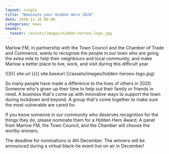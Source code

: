 ```yaml
---
layout: single
title: "Nominate your Hidden Hero 2020"
date: 2020-11-16 06:00
categories: news
header:
  teaser: /assets/images/hidden-heroes-logo.jpg
---
```

Marlow FM, in partnership with the Town Council and the Chamber of Trade and Commerce, wants to recognise the people in our town who are going the extra mile to help their neighbours and local community, and make Marlow a better place to live, work, and visit during this difficult year. 

![]({{ site.url }}{{ site.baseurl }}/assets/images/hidden-heroes-logo.jpg)

So many people have made a difference to the lives of others in 2020. Someone who's given up their time to help out their family or friends in need. A business that's come up with innovative ways to support the town during lockdown and beyond. A group that's come together to make sure the most vulnerable are cared for. 

If you know someone in our community who deserves recognition for the things they do, please nominate them for a Hidden Hero Award. A panel from Marlow FM, the Town Council, and the Chamber will choose the worthy winners. 

The deadline for nominations is 4th December. The winners will be announced during a virtual black-tie event live on air in December! 